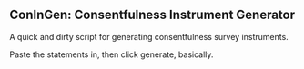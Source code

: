 ConInGen: Consentfulness Instrument Generator
---------------------------------------------

A quick and dirty script for generating consentfulness survey instruments.

Paste the statements in, then click generate, basically.
